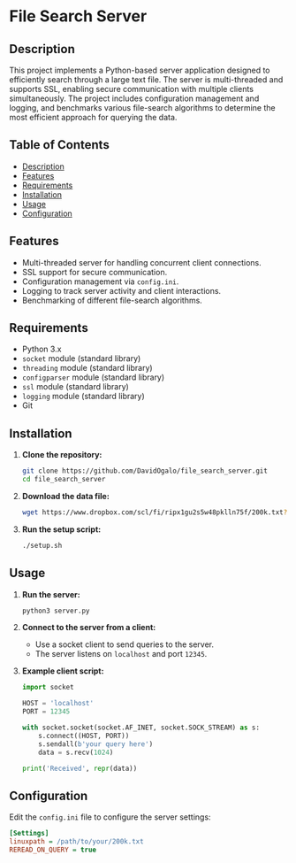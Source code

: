 # File Search Server

## Description

This project implements a Python-based server application designed to efficiently search through a large text file. The server is multi-threaded and supports SSL, enabling secure communication with multiple clients simultaneously. The project includes configuration management and logging, and benchmarks various file-search algorithms to determine the most efficient approach for querying the data.

## Table of Contents

- [Description](#description)
- [Features](#features)
- [Requirements](#requirements)
- [Installation](#installation)
- [Usage](#usage)
- [Configuration](#configuration)

## Features

- Multi-threaded server for handling concurrent client connections.
- SSL support for secure communication.
- Configuration management via `config.ini`.
- Logging to track server activity and client interactions.
- Benchmarking of different file-search algorithms.

## Requirements

- Python 3.x
- `socket` module (standard library)
- `threading` module (standard library)
- `configparser` module (standard library)
- `ssl` module (standard library)
- `logging` module (standard library)
- Git

## Installation

1. **Clone the repository:**
    ```sh
    git clone https://github.com/DavidOgalo/file_search_server.git
    cd file_search_server
    ```

2. **Download the data file:**
    ```sh
    wget https://www.dropbox.com/scl/fi/ripx1gu2s5w48pklln75f/200k.txt?rlkey=j7l29szvqw0hlyyfhw4i4b1on&e=9&dl=0 -O 200k.txt
    ```

3. **Run the setup script:**
    ```sh
    ./setup.sh
    ```

## Usage

1. **Run the server:**
    ```sh
    python3 server.py
    ```

2. **Connect to the server from a client:**
    - Use a socket client to send queries to the server.
    - The server listens on `localhost` and port `12345`.

3. **Example client script:**
    ```python
    import socket

    HOST = 'localhost'
    PORT = 12345

    with socket.socket(socket.AF_INET, socket.SOCK_STREAM) as s:
        s.connect((HOST, PORT))
        s.sendall(b'your query here')
        data = s.recv(1024)

    print('Received', repr(data))
    ```

## Configuration

Edit the `config.ini` file to configure the server settings:

```ini
[Settings]
linuxpath = /path/to/your/200k.txt
REREAD_ON_QUERY = true
